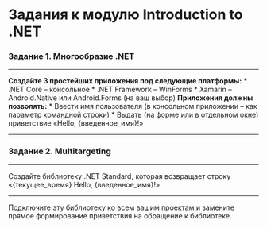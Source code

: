 # Задания к модулю Introduction to .NET
### Задание 1. Многообразие .NET
***
**Создайте 3 простейших приложения под следующие платформы:**
	* .NET Core – консольное
	* .NET Framework – WinForms
	* Xamarin – Android.Native или Android.Forms (на ваш выбор)
**Приложения должны позволять:**
	* Ввести имя пользователя (в консольном приложении – как параметр командной строки)
	* Выдать (на форме или в отдельном окне) приветствие «Hello, {введенное_имя}!»
***
### Задание 2. Multitargeting 
***
Создайте библиотеку .NET Standard, которая возвращает строку «{текущее_время} Hello, {введенное_имя}!»
***
Подключите эту библиотеку ко всем вашим проектам и замените прямое формирование приветствия на обращение к библиотеке.
